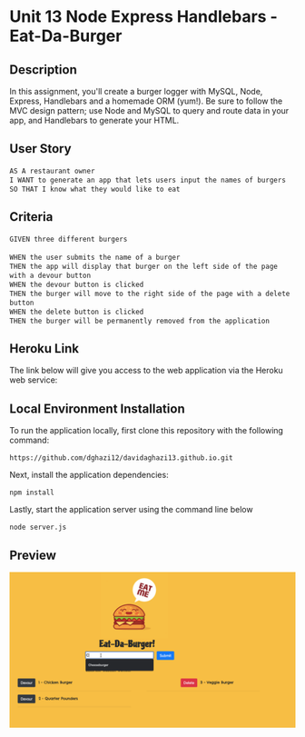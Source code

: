 # Unit 13 Node Express Handlebars - Eat-Da-Burger

## Description

In this assignment, you'll create a burger logger with MySQL, Node, Express, Handlebars and a homemade ORM (yum!). Be sure to follow the MVC design pattern; use Node and MySQL to query and route data in your app, and Handlebars to generate your HTML.

## User Story

    AS A restaurant owner
    I WANT to generate an app that lets users input the names of burgers
    SO THAT I know what they would like to eat

## Criteria

    GIVEN three different burgers

    WHEN the user submits the name of a burger
    THEN the app will display that burger on the left side of the page with a devour button
    WHEN the devour button is clicked
    THEN the burger will move to the right side of the page with a delete button
    WHEN the delete button is clicked
    THEN the burger will be permanently removed from the application 

## Heroku Link

The link below will give you access to the web application via the Heroku web service:

## Local Environment Installation

To run the application locally, first clone this repository with the following command: 

    https://github.com/dghazi12/davidaghazi13.github.io.git

Next, install the application dependencies:

    npm install

Lastly, start the application server using the command line below

    node server.js

## Preview

![](public/assests/img/EatDaBurger.gif)